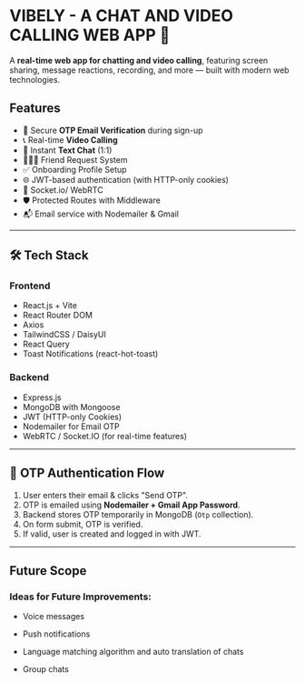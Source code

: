  # VIBELY - A CHAT AND VIDEO CALLING WEB APP 💬

A **real-time web app for chatting and video calling**, featuring screen sharing, message reactions, recording, and more — built with modern web technologies.
##  Features

- 🔐 Secure **OTP Email Verification** during sign-up
- 📞 Real-time **Video Calling**
- 💬 Instant **Text Chat** (1:1)
- 🧑‍🤝‍🧑 Friend Request System
- ✅ Onboarding Profile Setup
- 🌐 JWT-based authentication (with HTTP-only cookies)
- 📡 Socket.io/ WebRTC
- 🛡️ Protected Routes with Middleware
- 📬 Email service with Nodemailer & Gmail
---

## 🛠️ Tech Stack

### Frontend
- React.js + Vite
- React Router DOM
- Axios
- TailwindCSS / DaisyUI
- React Query
- Toast Notifications (react-hot-toast)

### Backend
- Express.js
- MongoDB with Mongoose
- JWT (HTTP-only Cookies)
- Nodemailer for Email OTP
- WebRTC / Socket.IO (for real-time features)

---

## 🔐 OTP Authentication Flow

1. User enters their email & clicks "Send OTP".
2. OTP is emailed using **Nodemailer + Gmail App Password**.
3. Backend stores OTP temporarily in MongoDB (`Otp` collection).
4. On form submit, OTP is verified.
5. If valid, user is created and logged in with JWT.

---

 ## Future Scope
 
### Ideas for Future Improvements:

- Voice messages

- Push notifications

- Language matching algorithm and auto translation of chats 

- Group chats




